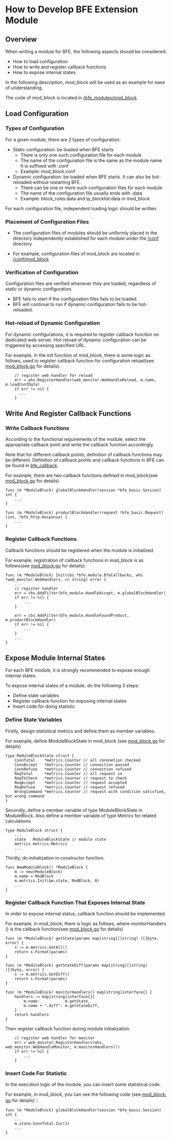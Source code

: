 # How to Develop BFE Extension Module

## Overview

When writing a module for BFE, the following aspects should be considered:

- How to load configuration
- How to write and register callback functions
- How to expose internal states

In the following description, mod_block will be used as an example for ease of understanding.

The code of mod_block is located in [/bfe_modules/mod_block](https://github.com/bfenetworks/bfe/tree/master/bfe_modules/mod_block).

## Load Configuration

### Types of Configuration

For a given module, there are 2 types of configuration:

- Static configuration: be loaded when BFE starts
  - There is only one such configuration file for each module
  - The name of the configuration file is the same as the module name. It is suffixed with .conf
  - Example: mod_block.conf
- Dynamic configuration: be loaded when BFE starts. It can also be hot-reloaded without restarting BFE.
  - There can be one or more such configuration files for each module
  - The name of the configuration file usually ends with .data
  - Example: block_rules.data and ip_blocklist.data in mod_block

For each configuration file, independent loading logic should be written.

### Placement of Configuration Files

- The configuration files of modules should be uniformly placed in the directory independently established for each module under the [/conf](https://github.com/bfenetworks/bfe/tree/master/conf) directory

- For example, configuration files of mod_block are located in [/conf/mod_block](https://github.com/bfenetworks/bfe/tree/master/conf/mod_block)


### Verification of Configuration

Configuration files are verified whenever they are loaded, regardless of static or dynamic configuration.

- BFE fails to start if the configuration files fails to be loaded.
- BFE will continue to run if dynamic configuration fails to be hot-reloaded.

### Hot-reload of Dynamic Configuration

For dynamic configurations, it is required to register callback function on dedicated web server. Hot-reload of dynamic configuration can be triggered by accessing specified URL.

For example, in the init function of mod_block, there is some logic as follows, used to register callback function for configuration reload(see [mod_block.go](https://github.com/bfenetworks/bfe/tree/master/bfe_modules/mod_block/mod_block.go) for details).

```golang
    // register web handler for reload
    err = whs.RegisterHandler(web_monitor.WebHandleReload, m.name, m.loadConfData)
    if err != nil {
      ...
    }
```

## Write And Register Callback Functions

### Write Callback Functions

According to the functional requirements of the module, select the appropriate callback point and write the callback function accordingly.

Note that for different callback points, definition of callback functions may be different. Definition of callback points and callback functions in BFE can be found in [bfe_callback](https://github.com/bfenetworks/bfe/blob/develop/docs/en_us/development/module/bfe_callback.md).

For example, there are two callback functions defined in mod_block(see [mod_block.go](https://github.com/bfenetworks/bfe/tree/master/bfe_modules/mod_block/mod_block.go) for details)

```golang
func (m *ModuleBlock) globalBlockHandler(session *bfe_basic.Session) int {
    ...
}

func (m *ModuleBlock) productBlockHandler(request *bfe_basic.Request) (int, *bfe_http.Response) {
    ...
}

```

### Register Callback Functions

Callback functions should be registered when the module is initialized.

For example, registration of callback functions in mod_block is as follows(see [mod_block.go](https://github.com/bfenetworks/bfe/tree/master/bfe_modules/mod_block/mod_block.go) for details):

```golang
func (m *ModuleBlock) Init(cbs *bfe_module.BfeCallbacks, whs *web_monitor.WebHandlers, cr string) error {
    ...
    // register handler
    err = cbs.AddFilter(bfe_module.HandleAccept, m.globalBlockHandler)
    if err != nil {
        ...
    }
    
    err = cbs.AddFilter(bfe_module.HandleFoundProduct, m.productBlockHandler)
    if err != nil {
        ...
    }
    ...
}
```

## Expose Module Internal States

For each BFE module, it is strongly recommended to expose enough internal states.

To expose internal states of a module, do the following 3 steps:

- Define state variables
- Register callback function for exposing internal states
- Insert code for doing statistic

### Define State Variables

Firstly, design statistical metrics and define them as member variables.

For example, define ModuleBlockState in mod_block (see [mod_block.go](https://github.com/bfenetworks/bfe/tree/master/bfe_modules/mod_block/mod_block.go) for details)

```golang
type ModuleBlockState struct {
    ConnTotal    *metrics.Counter // all connnetion checked
    ConnAccept   *metrics.Counter // connection passed
    ConnRefuse   *metrics.Counter // connection refused
    ReqTotal     *metrics.Counter // all request in
    ReqToCheck   *metrics.Counter // request to check
    ReqAccept    *metrics.Counter // request accepted
    ReqRefuse    *metrics.Counter // request refused
    WrongCommand *metrics.Counter // request with condition satisfied, but wrong command
}
```

Secondly, define a member variable of type ModuleBlockState in ModuleBlock. Also define a member variable of type Metrics for related calculations.

```golang
type ModuleBlock struct {
    ...
    state   ModuleBlockState // module state
    metrics metrics.Metrics
    ...
```

Thirdly, do initialization in constructor function.

```golang
func NewModuleBlock() *ModuleBlock {
    m := new(ModuleBlock)
    m.name = ModBlock
    m.metrics.Init(&m.state, ModBlock, 0)
    ...
}
```

### Register Callback Function That Exposes Internal State

In order to expose internal status, callback function should be implemented.

For example, in mod_block, there is logic as follows, where monitorHandlers () is the callback function(see [mod_block.go](https://github.com/bfenetworks/bfe/tree/master/bfe_modules/mod_block/mod_block.go) for details)

```golang
func (m *ModuleBlock) getState(params map[string][]string) ([]byte, error) {
    s := m.metrics.GetAll()
    return s.Format(params)
}

func (m *ModuleBlock) getStateDiff(params map[string][]string) ([]byte, error) {
    s := m.metrics.GetDiff()
    return s.Format(params)
}

func (m *ModuleBlock) monitorHandlers() map[string]interface{} {
    handlers := map[string]interface{}{
        m.name:           m.getState,
        m.name + ".diff": m.getStateDiff,
    }
    return handlers
}
```

Then register callback function during module initialization.

```golang
    // register web handler for monitor
    err = web_monitor.RegisterHandlers(whs, web_monitor.WebHandleMonitor, m.monitorHandlers())
    if err != nil {
        ...
    }
```

### Insert Code For Statistic

In the execution logic of the module, you can insert some statistical code.

For example, in mod_block, you can see the following code (see [mod_block. go](https://github.com/bfenetworks/bfe/tree/master/bfe_modules/mod_block/mod_block.go) for details)：

```golang
func (m *ModuleBlock) globalBlockHandler(session *bfe_basic.Session) int {
    ...
    m.state.ConnTotal.Inc(1)
    ...
}
```
